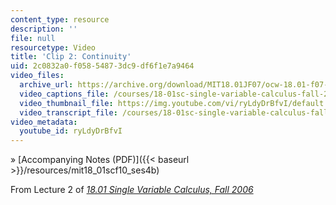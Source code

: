 ```yaml
---
content_type: resource
description: ''
file: null
resourcetype: Video
title: 'Clip 2: Continuity'
uid: 2c0832a0-f058-5487-3dc9-df6f1e7a9464
video_files:
  archive_url: https://archive.org/download/MIT18.01JF07/ocw-18.01-f07-lec02_300k.mp4
  video_captions_file: /courses/18-01sc-single-variable-calculus-fall-2010/eec12347f34c564395a9a81a1430480c_ryLdyDrBfvI.vtt
  video_thumbnail_file: https://img.youtube.com/vi/ryLdyDrBfvI/default.jpg
  video_transcript_file: /courses/18-01sc-single-variable-calculus-fall-2010/ffc53aaedadbfd43942d9dc250ab89de_ryLdyDrBfvI.pdf
video_metadata:
  youtube_id: ryLdyDrBfvI
---
```


» [Accompanying Notes (PDF)]({{< baseurl >}}/resources/mit18_01scf10_ses4b)

From Lecture 2 of [_18.01 Single Variable Calculus, Fall 2006_](/courses/18-01-single-variable-calculus-fall-2006/video_galleries/video-lectures)